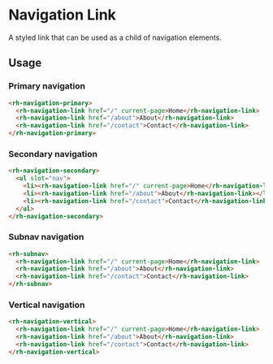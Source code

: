 # Navigation Link
A styled link that can be used as a child of navigation elements.

## Usage

### Primary navigation

```html
<rh-navigation-primary>
  <rh-navigation-link href="/" current-page>Home</rh-navigation-link>
  <rh-navigation-link href="/about">About</rh-navigation-link>
  <rh-navigation-link href="/contact">Contact</rh-navigation-link>
</rh-navigation-primary>
```

### Secondary navigation
```html
<rh-navigation-secondary>
  <ul slot="nav">
    <li><rh-navigation-link href="/" current-page>Home</rh-navigation-link></li>
    <li><rh-navigation-link href="/about">About</rh-navigation-link></li>
    <li><rh-navigation-link href="/contact">Contact</rh-navigation-link></li>
  </ul>
</rh-navigation-secondary>
```

### Subnav navigation

```html
<rh-subnav>
  <rh-navigation-link href="/" current-page>Home</rh-navigation-link>
  <rh-navigation-link href="/about">About</rh-navigation-link>
  <rh-navigation-link href="/contact">Contact</rh-navigation-link>
</rh-subnav>
```

### Vertical navigation

```html
<rh-navigation-vertical>
  <rh-navigation-link href="/" current-page>Home</rh-navigation-link>
  <rh-navigation-link href="/about">About</rh-navigation-link>
  <rh-navigation-link href="/contact">Contact</rh-navigation-link>
</rh-navigation-vertical>
```